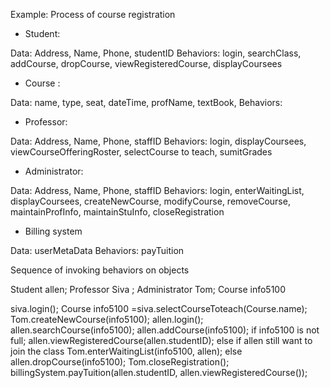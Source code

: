Example: Process of course registration

- Student:

Data: Address, Name, Phone, studentID
Behaviors: login, searchClass, addCourse, dropCourse, viewRegisteredCourse, displayCoursees

- Course :

Data: name, type, seat, dateTime, profName, textBook, 
Behaviors:

- Professor:

Data: Address, Name, Phone, staffID
Behaviors: login, displayCoursees, viewCourseOfferingRoster, selectCourse to teach, sumitGrades


- Administrator:

Data: Address, Name, Phone, staffID
Behaviors: login, enterWaitingList, displayCoursees, createNewCourse, modifyCourse, removeCourse, maintainProfInfo, maintainStuInfo, closeRegistration


- Billing system

Data: userMetaData
Behaviors: payTuition

Sequence of invoking behaviors on objects

Student allen;
Professor Siva ;
Administrator Tom;
Course info5100

siva.login();
Course info5100 =siva.selectCourseToteach(Course.name);
Tom.createNewCourse(info5100);
allen.login();
allen.searchCourse(info5100);
allen.addCourse(info5100);
if info5100 is not full;
allen.viewRegisteredCourse(allen.studentID);
else
 if allen still want to join the class
  Tom.enterWaitingList(info5100, allen);
  else
allen.dropCourse(info5100);
Tom.closeRegistration();
billingSystem.payTuition(allen.studentID, allen.viewRegisteredCourse());